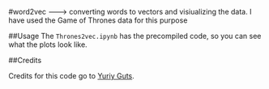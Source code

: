 
#word2vec ---> converting words to vectors and visiualizing the data. I have used the Game of Thrones data for this purpose


##Usage
The `Thrones2vec.ipynb` has the precompiled code, so you can see what the plots look like.



##Credits

Credits for this code go to [Yuriy Guts](https://github.com/YuriyGuts/).



